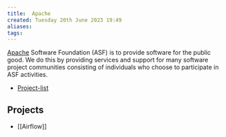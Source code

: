 ```yaml
---
title:  Apache
created: Tuesday 20th June 2023 19:49
aliases: 
tags: 
---
```


[Apache](https://apache.org/) Software Foundation (ASF) is to provide software for the public good. We do this by providing services and support for many software project communities consisting of individuals who choose to participate in ASF activities.

- [Project-list](https://apache.org/index.html#projects-list)

## Projects

- [[Airflow]]